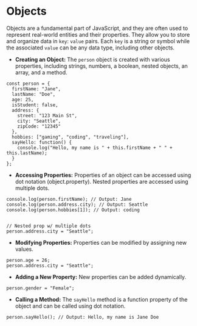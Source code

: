# Objects

Objects are a fundamental part of JavaScript, and they are often used to represent real-world entities and their properties. They allow you to store and organize data in `key`: `value` pairs. Each `key` is a string or symbol while the associated `value` can be any data type, including other objects.

- **Creating an Object:** The `person` object is created with various properties, including strings, numbers, a boolean, nested objects, an array, and a method.

```
const person = {
  firstName: "Jane",
  lastName: "Doe",
  age: 25,
  isStudent: false,
  address: {
    street: "123 Main St",
    city: "Seattle",
    zipCode: "12345"
  },
  hobbies: ["gaming", "coding", "traveling"],
  sayHello: function() {
    console.log("Hello, my name is " + this.firstName + " " + this.lastName);
  }
};
```

- **Accessing Properties:** Properties of an object can be accessed using dot notation (object.property). Nested properties are accessed using multiple dots.

```
console.log(person.firstName); // Output: Jane
console.log(person.address.city); // Output: Seattle
console.log(person.hobbies[1]); // Output: coding


// Nested prop w/ multiple dots
person.address.city = "Seattle";
```

- **Modifying Properties:** Properties can be modified by assigning new values.

```
person.age = 26;
person.address.city = "Seattle";
```

- **Adding a New Property:** New properties can be added dynamically.

```
person.gender = "Female";
```

- **Calling a Method:** The `sayHello` method is a function property of the object and can be called using dot notation.
```
person.sayHello(); // Output: Hello, my name is Jane Doe
```